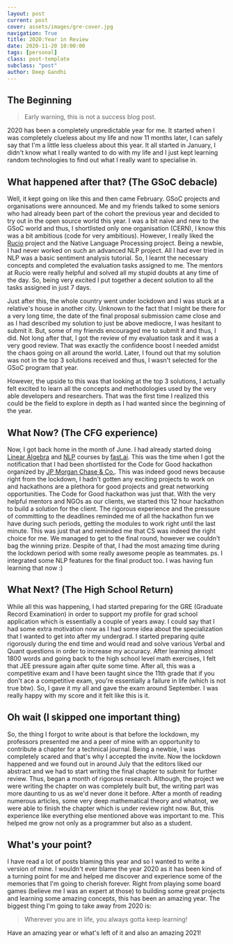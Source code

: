 ```yaml
---
layout: post
current: post
cover: assets/images/gre-cover.jpg
navigation: True
title: 2020:Year in Review
date: 2020-11-20 10:00:00
tags: [personal]
class: post-template
subclass: "post"
author: Deep Gandhi
---
```


## The Beginning

> Early warning, this is not a success blog post.

2020 has been a completely unpredictable year for me. It started when I was completely clueless about my life
and now 11 months later, I can safely say that I'm a little less clueless about this year. It all started in January,
I didn't know what I really wanted to do with my life and I just kept learning random technologies to find out what I really want to specialise in.

## What happened after that? (The GSoC debacle)

Well, it kept going on like this and then came February. GSoC projects and organisations were announced. Me and my friends talked to some seniors who had already been part of the cohort the previous year and decided to try out in the open source world this year. I was a bit naive and new to the GSoC world and thus, I shortlisted only one organisation (CERN), I know this was a bit ambitious (code for very ambitious). However, I really liked the [Rucio](https://github.com/rucio/rucio) project and the Native Language Processing project. Being a newbie, I had never worked on such an advanced NLP project. All I had ever tried in NLP was a basic sentiment analysis tutorial. So, I learnt the necessary concepts and completed the evaluation tasks assigned to me. The mentors at Rucio were really helpful and solved all my stupid doubts at any time of the day. So, being very excited I put together a decent solution to all the tasks assigned in just 7 days.

Just after this, the whole country went under lockdown and I was stuck at a relative's house in another city. Unknown to the fact that I might be there for a very long time, the date of the final proposal submission came close and as I had described my solution to just be above mediocre, I was hesitant to submit it. But, some of my friends encouraged me to submit it and thus, I did. Not long after that, I got the review of my evaluation task and it was a very good review. That was exactly the confidence boost I needed amidst the chaos going on all around the world. Later, I found out that my solution was not in the top 3 solutions received and thus, I wasn't selected for the GSoC program that year.

However, the upside to this was that looking at the top 3 solutions, I actually felt excited to learn all the concepts and methodologies used by the very able developers and researchers. That was the first time I realized this could be the field to explore in depth as I had wanted since the beginning of the year.

## What Now? (The CFG experience)

Now, I got back home in the month of June. I had already started doing [Linear Algebra](https://github.com/fastai/numerical-linear-algebra/blob/master/README.md) and [NLP](https://www.fast.ai/2019/07/08/fastai-nlp/) courses by [fast.ai](https://www.fast.ai). This was the time when I got the notification that I had been shortlisted for the Code for Good hackathon organized by [JP Morgan Chase & Co.](https://careers.jpmorgan.com/us/en/students/programs/code-for-good). This was indeed good news because right from the lockdown, I hadn't gotten any exciting projects to work on and hackathons are a plethora for good projects and great networking opportunities. The Code for Good hackathon was just that. With the very helpful mentors and NGOs as our clients, we started this 12 hour hackathon to build a solution for the client. The rigorous experience and the pressure of committing to the deadlines reminded me of all the hackathon fun we have during such periods, getting the modules to work right until the last minute. This was just that and reminded me that CS was indeed the right choice for me. We managed to get to the final round, however we couldn't bag the winning prize. Despite of that, I had the most amazing time during the lockdown period with some really awesome people as teammates.
ps. I integrated some NLP features for the final product too. I was having fun learning that now :)

## What Next? (The High School Return)

While all this was happening, I had started preparing for the GRE (Graduate Record Examination) in order to support my profile for grad school application which is essentially a couple of years away. I could say that I had some extra motivation now as I had some idea about the specialization that I wanted to get into after my undergrad. I started preparing quite rigorously during the end time and would read and solve various Verbal and Quant questions in order to increase my accuracy. After learning almost 1800 words and going back to the high school level math exercises, I felt that JEE pressure again after quite some time. After all, this was a competitive exam and I have been taught since the 11th grade that if you don't ace a competitive exam, you're essentially a failure in life (which is not true btw). So, I gave it my all and gave the exam around September. I was really happy with my score and it felt like this is it.

## Oh wait (I skipped one important thing)

So, the thing I forgot to write about is that before the lockdown, my professors presented me and a peer of mine with an opportunity to contribute a chapter for a technical journal. Being a newbie, I was completely scared and that's why I accepted the invite. Now the lockdown happened and we found out in around July that the editors liked our abstract and we had to start writing the final chapter to submit for further review. Thus, began a month of rigorous research. Although, the project we were writing the chapter on was completely built but, the writing part was more daunting to us as we'd never done it before. After a month of reading numerous articles, some very deep mathematical theory and whatnot, we were able to finish the chapter which is under review right now. But, this experience like everything else mentioned above was important to me. This helped me grow not only as a programmer but also as a student.

## What's your point?

I have read a lot of posts blaming this year and so I wanted to write a version of mine. I wouldn't ever blame the year 2020 as it has been kind of a turning point for me and helped me discover and experience some of the memories that I'm going to cherish forever. Right from playing some board games (believe me I was an expert at those) to building some great projects and learning some amazing concepts, this has been an amazing year. The biggest thing I'm going to take away from 2020 is:

> Wherever you are in life, you always gotta keep learning!

Have an amazing year or what's left of it and also an amazing 2021!
